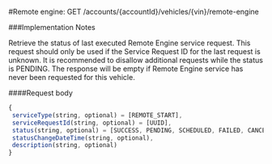 #Remote engine: GET /accounts/{accountId}/vehicles/{vin}/remote-engine

###Implementation Notes

Retrieve the status of last executed Remote Engine service request. This request should only be used if the Service Request ID for the last request is unknown.
It is recommended to disallow additional requests while the status is PENDING. The response will be empty if Remote Engine service has never been requested for this vehicle.


####Request body
```javascript
{
 serviceType(string, optional) = [REMOTE_START],
 serviceRequestId(string, optional) = [UUID],
 status(string, optional) = [SUCCESS, PENDING, SCHEDULED, FAILED, CANCELLATION_SUCCESS, CANCELLATION_FAILED],
 statusChangeDateTime(string, optional),
 description(string, optional)
}
```